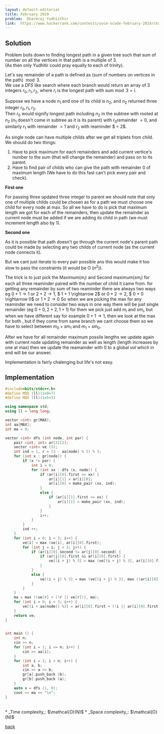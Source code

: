 ```yaml
---
layout: default-editorial
title: February 2019
problem:  Dharmraj Yudhisthir 
link:  https://www.hackerrank.com/contests/uvce-ncode-february-2019/challenges/feb-e
---
```


## Solution 
Problem boils down to finding longest path in a given tree such that sum of number on all the vertices in that path is a multiple of $3$.  
(As then only Yudhitir could pray equally to each of trinity).

Let's say remainder of a path is defined as (sum of numbers on vertices in the path) $\bmod 3$.  
We use a *DFS* like search where each branch would return an array of $3$ integers $r_0, r_1, r_2$, 
where $r_i$ is the longest path with sum$\bmod 3 = i$. 

Suppose we have a node $n_1$ and one of its child is $n_2$, and $n_2$ returned three integer $r_0, r_1, r_2$.   
Then $r_0$ would signify longest path including $n_2$ in the subtree with rooted at $n_2$ ($n_1$ doesn't come in subtree as it is its parent) 
with $r_0$remainder $= 0$, and similarly $r_1$ with remainder $= 1$ and $r_2$ with reaminder $ =  2$.

As single node can have multiple childs after we get all triplets from child. We should do two things:
1. Have to pick maximum for each remainders and add current vertice's number to the sum (that will change the remainder) and pass on to its parent.
2. Have to find pair of childs who can give the path with remainder $0$ of maximum length (We have to do this fast can't pick every pair and check).

**First one**

For passing three updated three integer to parent we should note that only one of multiple childs could be chosen as for a path we must choose one child for every node at max.
So all we have to do is pick that maximum length we got for each of the remainders, then update the remainder as current node must be added if we are adding its child in path (we must increment length also by 1).

**Second one**

As it is possible that path doesn't go through the current node's parent path could be made by selecting any two childs of current node (as the current node connects it).

But we cant just iterate to every pair possible ans this would make it too slow to pass the constraints (it would be O ($n^2$)).

The trick is to just pick the Maximum($m_i$) and Second maximum($sm_i$)  for each all three reaminder paired with the number of child it came from.
for getting any remainder by sum of two reaminder there are always two ways eg  $0 + 1 \rightarrow 1$ or $2 + 2 \rightarrow 1$, $ 1 + 1 \rightarrow 2$ or $0 + 2 \rightarrow 2$, $ 0 + 0 \rightarrow 0$ or $1 + 2 \rightarrow 0$
So when we are picking the max for any reaminder we need to consider two ways in one way there will be just single remainder (eg $0 + 0 , 2 + 2, 1 + 1$) for them we pick just add $m_i$ and $sm_i$,
but when we have different say for example $0 + 1 \rightarrow 1$, then we look at the max for both , but if they come from same branch we cant choose them so we have to select between $m_0 + sm_1$ and $m_1 + sm_0$.

After we have for all remainder maximum possile lengths we update again with current node updating remainder as well as length (length increases by one at max) then we update the reamainder with $0$ to a global $val$ which in
end will be our answer.

Implementation is fairly chalenging but life's not easy.

## Implementation
```cpp
#include<bits/stdc++.h>
#define MOD (ll)(1e9+7)
#define MAX (ll)(1e5+3)

using namespace std;
using ll = long long;

vector <int> gr[MAX];
int aa[MAX];
int ma = 0;

vector <int> dfs (int node, int par) {
    pair <int, int> ar[3][2];
    vector <int> ve (3);
    int ind = 1, r = (3 - aa[node] % 3) % 3;
    for (int x : gr[node]) {
        if (x != par) {
            int i = 0;
            for (int xx : dfs (x, node)) {
                if (ar[i][0].first <= xx) {
                    ar[i][1] = ar[i][0];
                    ar[i][0] = make_pair (xx, ind);
                }
                else {
                    if (ar[i][1].first <= xx) {
                        ar[i][1] = make_pair (xx, ind);
                    }
                }
                i++;
            }
        }
        ind ++;
    }
    for (int i = 0; i < 3; i++) {
        ve[i] = max (ve[i], ar[i][0].first);
        for (int j = i; j < 3; j++) {
            if (ar[i][0].second != ar[j][0].second) {
                if (ar[j][0].first && ar[i][0].first) {
                    ve[(i + j) % 3] = max (ve[(i + j) % 3], ar[i][0].first + ar[j][0].first);
                }
            }
            else {
                ve[(i + j) % 3] = max (ve[(i + j) % 3], max ((ar[i][0].first && ar[j][1].first) * (ar[i][0].first + ar[j][1].first), (ar[i][1].first + ar[j][0].first) * (ar[i][1].first && ar[j][0].first)));
            }
        }
    }
    ma = max ((ve[r] + (!r || ve[r])), ma);
    for (int i = 0; i < 3; i++) {
        ve[(i + aa[node]) %3] = ar[i][0].first + (!i || ar[i][0].first);
    }
    return ve;
}
                

int main () {
    int n;
    cin >> n;
    for (int i = 1; i <= n; i++) {
        cin >> aa[i];
    }
    for (int i = 1; i < n; i++) {
        int a, b;
        cin >> a >> b;
        gr[a].push_back (b);
        gr[b].push_back (a);
    }
    auto x = dfs (1, 0);
    cout << ma << "\n";
}

```

<br>
* _Time complexity_: $\mathcal{O}(N)$
* _Space complexity_: $\mathcal{O}(N)$

[back](./index.html)

